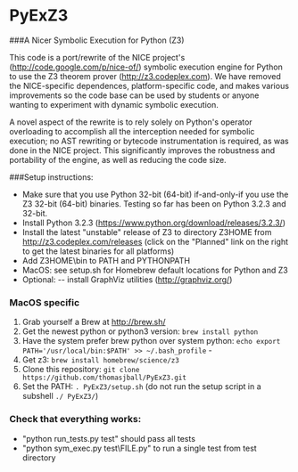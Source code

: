 PyExZ3
======

###A Nicer Symbolic Execution for Python (Z3)

This code is a port/rewrite of the NICE project's (http://code.google.com/p/nice-of/) 
symbolic execution engine for Python to use the Z3 theorem prover (http://z3.codeplex.com). We have removed 
the NICE-specific dependences, platform-specific code, and
makes various improvements so the code base can be used by students or anyone wanting to
experiment with dynamic symbolic execution. 

A novel aspect of the rewrite is to rely solely
on Python's operator overloading to accomplish all 
the  interception needed for symbolic execution; no AST rewriting or bytecode instrumentation 
is required, as was done in the NICE project. This significantly improves the robustness and 
portability of the engine, as well as reducing the code size.

###Setup instructions:

- Make sure that you use Python 32-bit (64-bit) if-and-only-if you use the Z3 32-bit (64-bit) binaries. Testing so far has been on Python 3.2.3 and 32-bit.
- Install Python 3.2.3 (https://www.python.org/download/releases/3.2.3/)
- Install the latest "unstable" release of Z3 to directory Z3HOME from http://z3.codeplex.com/releases (click on the "Planned" link on the right to get the latest binaries for all platforms)
- Add Z3HOME\bin to PATH and PYTHONPATH
- MacOS: see setup.sh for Homebrew default locations for Python and Z3
- Optional:
-- install GraphViz utilities (http://graphviz.org/)

### MacOS specific

1. Grab yourself a Brew at http://brew.sh/
2. Get the newest python or python3 version: `brew install python`
3. Have the system prefer brew python over system python: `echo export PATH='/usr/local/bin:$PATH' >> ~/.bash_profile`  - 
4. Get z3: `brew install homebrew/science/z3`
5. Clone this repository: `git clone https://github.com/thomasjball/PyExZ3.git` 
6. Set the PATH: `. PyExZ3/setup.sh`  (do not run the setup script in a subshell `./ PyExZ3/`)

### Check that everything works:
- "python run_tests.py test" should pass all tests
- "python sym_exec.py test\FILE.py" to run a single test from test directory

